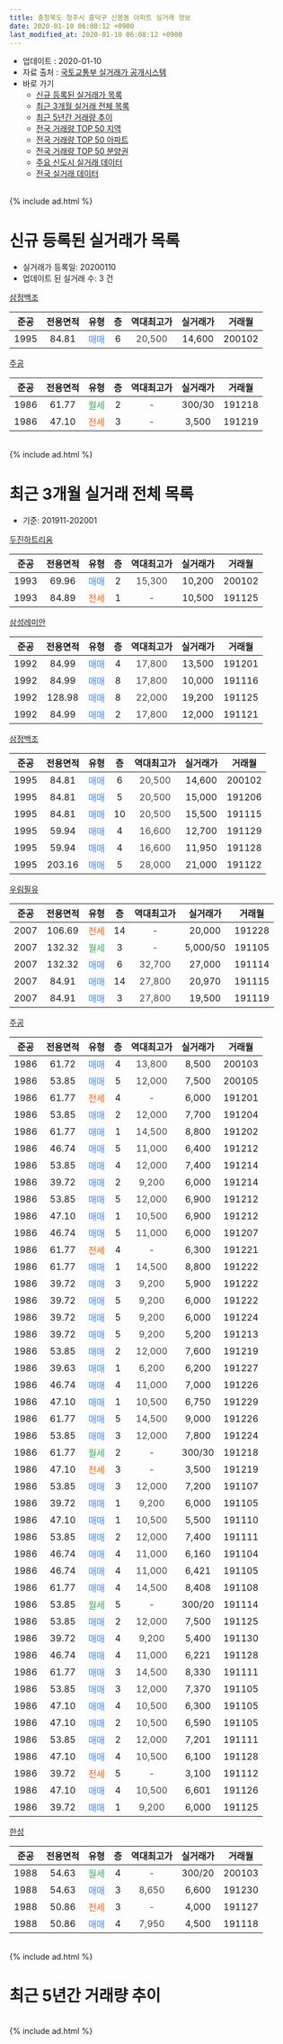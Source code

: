 ```yaml
---
title: 충청북도 청주시 흥덕구 신봉동 아파트 실거래 정보
date: 2020-01-10 06:08:12 +0900
last_modified_at: 2020-01-10 06:08:12 +0900
---
```


* 업데이트 : 2020-01-10
* 자료 출처 : [국토교통부 실거래가 공개시스템](http://rt.molit.go.kr)
* 바로 가기
    * [신규 등록된 실거래가 목록](#신규-등록된-실거래가-목록)
    * [최근 3개월 실거래 전체 목록](#최근-3개월-실거래-전체-목록)
    * [최근 5년간 거래량 추이](#최근-5년간-거래량-추이)
    * [전국 거래량 TOP 50 지역](https://inasie.github.io/apt-trade-info/최근-3개월-전국에서-가장-거래가-많이-발생한-지역)
    * [전국 거래량 TOP 50 아파트](https://inasie.github.io/apt-trade-info/최근-3개월-전국에서-가장-거래가-많이-발생한-아파트)
    * [전국 거래량 TOP 50 분양권](https://inasie.github.io/apt-trade-info/최근-3개월-전국에서-가장-거래가-많이-발생한-분양권)
    * [주요 신도시 실거래 데이터](https://inasie.github.io/apt-trade-info/주요-신도시)
    * [전국 실거래 데이터](https://inasie.github.io/apt-trade-info/전국)
<br>
{% include ad.html %}
<br>

# 신규 등록된 실거래가 목록
* 실거래가 등록일: 20200110
* 업데이트 된 실거래 수: 3 건


[삼정백조](https://search.naver.com/search.naver?query=%EC%B6%A9%EC%B2%AD%EB%B6%81%EB%8F%84+%EC%B2%AD%EC%A3%BC%EC%8B%9C+%ED%9D%A5%EB%8D%95%EA%B5%AC+%EC%8B%A0%EB%B4%89%EB%8F%99+%EC%82%BC%EC%A0%95%EB%B0%B1%EC%A1%B0)

|준공|전용면적|유형|층|역대최고가|실거래가|거래월|
|:---:|:---:|:---:|:---:|:---:|:---:|:---:|
|1995|84.81|<span style="color:#4285f3">매매</span>|6|<span style="color:#444444">20,500</span>|14,600|200102|

[주공](https://search.naver.com/search.naver?query=%EC%B6%A9%EC%B2%AD%EB%B6%81%EB%8F%84+%EC%B2%AD%EC%A3%BC%EC%8B%9C+%ED%9D%A5%EB%8D%95%EA%B5%AC+%EC%8B%A0%EB%B4%89%EB%8F%99+%EC%A3%BC%EA%B3%B5)

|준공|전용면적|유형|층|역대최고가|실거래가|거래월|
|:---:|:---:|:---:|:---:|:---:|:---:|:---:|
|1986|61.77|<span style="color:#34a853">월세</span>|2|<span style="color:#444444">-</span>|300/30|191218|
|1986|47.10|<span style="color:#ff5a00">전세</span>|3|<span style="color:#444444">-</span>|3,500|191219|


<br>
{% include ad.html %}
<br>

# 최근 3개월 실거래 전체 목록
* 기준: 201911-202001


[두진하트리움](https://search.naver.com/search.naver?query=%EC%B6%A9%EC%B2%AD%EB%B6%81%EB%8F%84+%EC%B2%AD%EC%A3%BC%EC%8B%9C+%ED%9D%A5%EB%8D%95%EA%B5%AC+%EC%8B%A0%EB%B4%89%EB%8F%99+%EB%91%90%EC%A7%84%ED%95%98%ED%8A%B8%EB%A6%AC%EC%9B%80)

|준공|전용면적|유형|층|역대최고가|실거래가|거래월|
|:---:|:---:|:---:|:---:|:---:|:---:|:---:|
|1993|69.96|<span style="color:#4285f3">매매</span>|2|<span style="color:#444444">15,300</span>|10,200|200102|
|1993|84.89|<span style="color:#ff5a00">전세</span>|1|<span style="color:#444444">-</span>|10,500|191125|

[삼성레미안](https://search.naver.com/search.naver?query=%EC%B6%A9%EC%B2%AD%EB%B6%81%EB%8F%84+%EC%B2%AD%EC%A3%BC%EC%8B%9C+%ED%9D%A5%EB%8D%95%EA%B5%AC+%EC%8B%A0%EB%B4%89%EB%8F%99+%EC%82%BC%EC%84%B1%EB%A0%88%EB%AF%B8%EC%95%88)

|준공|전용면적|유형|층|역대최고가|실거래가|거래월|
|:---:|:---:|:---:|:---:|:---:|:---:|:---:|
|1992|84.99|<span style="color:#4285f3">매매</span>|4|<span style="color:#444444">17,800</span>|13,500|191201|
|1992|84.99|<span style="color:#4285f3">매매</span>|8|<span style="color:#444444">17,800</span>|10,000|191116|
|1992|128.98|<span style="color:#4285f3">매매</span>|8|<span style="color:#444444">22,000</span>|19,200|191125|
|1992|84.99|<span style="color:#4285f3">매매</span>|2|<span style="color:#444444">17,800</span>|12,000|191121|

[삼정백조](https://search.naver.com/search.naver?query=%EC%B6%A9%EC%B2%AD%EB%B6%81%EB%8F%84+%EC%B2%AD%EC%A3%BC%EC%8B%9C+%ED%9D%A5%EB%8D%95%EA%B5%AC+%EC%8B%A0%EB%B4%89%EB%8F%99+%EC%82%BC%EC%A0%95%EB%B0%B1%EC%A1%B0)

|준공|전용면적|유형|층|역대최고가|실거래가|거래월|
|:---:|:---:|:---:|:---:|:---:|:---:|:---:|
|1995|84.81|<span style="color:#4285f3">매매</span>|6|<span style="color:#444444">20,500</span>|14,600|200102|
|1995|84.81|<span style="color:#4285f3">매매</span>|5|<span style="color:#444444">20,500</span>|15,000|191206|
|1995|84.81|<span style="color:#4285f3">매매</span>|10|<span style="color:#444444">20,500</span>|15,500|191115|
|1995|59.94|<span style="color:#4285f3">매매</span>|4|<span style="color:#444444">16,600</span>|12,700|191129|
|1995|59.94|<span style="color:#4285f3">매매</span>|4|<span style="color:#444444">16,600</span>|11,950|191128|
|1995|203.16|<span style="color:#4285f3">매매</span>|5|<span style="color:#444444">28,000</span>|21,000|191122|

[우림필유](https://search.naver.com/search.naver?query=%EC%B6%A9%EC%B2%AD%EB%B6%81%EB%8F%84+%EC%B2%AD%EC%A3%BC%EC%8B%9C+%ED%9D%A5%EB%8D%95%EA%B5%AC+%EC%8B%A0%EB%B4%89%EB%8F%99+%EC%9A%B0%EB%A6%BC%ED%95%84%EC%9C%A0)

|준공|전용면적|유형|층|역대최고가|실거래가|거래월|
|:---:|:---:|:---:|:---:|:---:|:---:|:---:|
|2007|106.69|<span style="color:#ff5a00">전세</span>|14|<span style="color:#444444">-</span>|20,000|191228|
|2007|132.32|<span style="color:#34a853">월세</span>|3|<span style="color:#444444">-</span>|5,000/50|191105|
|2007|132.32|<span style="color:#4285f3">매매</span>|6|<span style="color:#444444">32,700</span>|27,000|191114|
|2007|84.91|<span style="color:#4285f3">매매</span>|14|<span style="color:#444444">27,800</span>|20,970|191115|
|2007|84.91|<span style="color:#4285f3">매매</span>|3|<span style="color:#444444">27,800</span>|19,500|191119|

[주공](https://search.naver.com/search.naver?query=%EC%B6%A9%EC%B2%AD%EB%B6%81%EB%8F%84+%EC%B2%AD%EC%A3%BC%EC%8B%9C+%ED%9D%A5%EB%8D%95%EA%B5%AC+%EC%8B%A0%EB%B4%89%EB%8F%99+%EC%A3%BC%EA%B3%B5)

|준공|전용면적|유형|층|역대최고가|실거래가|거래월|
|:---:|:---:|:---:|:---:|:---:|:---:|:---:|
|1986|61.72|<span style="color:#4285f3">매매</span>|4|<span style="color:#444444">13,800</span>|8,500|200103|
|1986|53.85|<span style="color:#4285f3">매매</span>|5|<span style="color:#444444">12,000</span>|7,500|200105|
|1986|61.77|<span style="color:#ff5a00">전세</span>|4|<span style="color:#444444">-</span>|6,000|191201|
|1986|53.85|<span style="color:#4285f3">매매</span>|2|<span style="color:#444444">12,000</span>|7,700|191204|
|1986|61.77|<span style="color:#4285f3">매매</span>|1|<span style="color:#444444">14,500</span>|8,800|191202|
|1986|46.74|<span style="color:#4285f3">매매</span>|5|<span style="color:#444444">11,000</span>|6,400|191212|
|1986|53.85|<span style="color:#4285f3">매매</span>|4|<span style="color:#444444">12,000</span>|7,400|191214|
|1986|39.72|<span style="color:#4285f3">매매</span>|2|<span style="color:#444444">9,200</span>|6,000|191214|
|1986|53.85|<span style="color:#4285f3">매매</span>|5|<span style="color:#444444">12,000</span>|6,900|191212|
|1986|47.10|<span style="color:#4285f3">매매</span>|1|<span style="color:#444444">10,500</span>|6,900|191212|
|1986|46.74|<span style="color:#4285f3">매매</span>|5|<span style="color:#444444">11,000</span>|6,000|191207|
|1986|61.77|<span style="color:#ff5a00">전세</span>|4|<span style="color:#444444">-</span>|6,300|191221|
|1986|61.77|<span style="color:#4285f3">매매</span>|1|<span style="color:#444444">14,500</span>|8,800|191222|
|1986|39.72|<span style="color:#4285f3">매매</span>|3|<span style="color:#444444">9,200</span>|5,900|191222|
|1986|39.72|<span style="color:#4285f3">매매</span>|5|<span style="color:#444444">9,200</span>|6,000|191222|
|1986|39.72|<span style="color:#4285f3">매매</span>|5|<span style="color:#444444">9,200</span>|6,000|191224|
|1986|39.72|<span style="color:#4285f3">매매</span>|5|<span style="color:#444444">9,200</span>|5,200|191213|
|1986|53.85|<span style="color:#4285f3">매매</span>|2|<span style="color:#444444">12,000</span>|7,600|191219|
|1986|39.63|<span style="color:#4285f3">매매</span>|1|<span style="color:#444444">6,200</span>|6,200|191227|
|1986|46.74|<span style="color:#4285f3">매매</span>|4|<span style="color:#444444">11,000</span>|7,000|191226|
|1986|47.10|<span style="color:#4285f3">매매</span>|1|<span style="color:#444444">10,500</span>|6,750|191229|
|1986|61.77|<span style="color:#4285f3">매매</span>|5|<span style="color:#444444">14,500</span>|9,000|191226|
|1986|53.85|<span style="color:#4285f3">매매</span>|3|<span style="color:#444444">12,000</span>|7,800|191224|
|1986|61.77|<span style="color:#34a853">월세</span>|2|<span style="color:#444444">-</span>|300/30|191218|
|1986|47.10|<span style="color:#ff5a00">전세</span>|3|<span style="color:#444444">-</span>|3,500|191219|
|1986|53.85|<span style="color:#4285f3">매매</span>|3|<span style="color:#444444">12,000</span>|7,200|191107|
|1986|39.72|<span style="color:#4285f3">매매</span>|1|<span style="color:#444444">9,200</span>|6,000|191105|
|1986|47.10|<span style="color:#4285f3">매매</span>|1|<span style="color:#444444">10,500</span>|5,500|191110|
|1986|53.85|<span style="color:#4285f3">매매</span>|2|<span style="color:#444444">12,000</span>|7,400|191111|
|1986|46.74|<span style="color:#4285f3">매매</span>|4|<span style="color:#444444">11,000</span>|6,160|191104|
|1986|46.74|<span style="color:#4285f3">매매</span>|4|<span style="color:#444444">11,000</span>|6,421|191105|
|1986|61.77|<span style="color:#4285f3">매매</span>|4|<span style="color:#444444">14,500</span>|8,408|191108|
|1986|53.85|<span style="color:#34a853">월세</span>|5|<span style="color:#444444">-</span>|300/20|191114|
|1986|53.85|<span style="color:#4285f3">매매</span>|2|<span style="color:#444444">12,000</span>|7,500|191125|
|1986|39.72|<span style="color:#4285f3">매매</span>|4|<span style="color:#444444">9,200</span>|5,400|191130|
|1986|46.74|<span style="color:#4285f3">매매</span>|4|<span style="color:#444444">11,000</span>|6,221|191128|
|1986|61.77|<span style="color:#4285f3">매매</span>|3|<span style="color:#444444">14,500</span>|8,330|191111|
|1986|53.85|<span style="color:#4285f3">매매</span>|3|<span style="color:#444444">12,000</span>|7,370|191105|
|1986|47.10|<span style="color:#4285f3">매매</span>|4|<span style="color:#444444">10,500</span>|6,300|191105|
|1986|47.10|<span style="color:#4285f3">매매</span>|2|<span style="color:#444444">10,500</span>|6,590|191105|
|1986|53.85|<span style="color:#4285f3">매매</span>|2|<span style="color:#444444">12,000</span>|7,201|191111|
|1986|47.10|<span style="color:#4285f3">매매</span>|4|<span style="color:#444444">10,500</span>|6,100|191128|
|1986|39.72|<span style="color:#ff5a00">전세</span>|5|<span style="color:#444444">-</span>|3,100|191112|
|1986|47.10|<span style="color:#4285f3">매매</span>|4|<span style="color:#444444">10,500</span>|6,601|191126|
|1986|39.72|<span style="color:#4285f3">매매</span>|1|<span style="color:#444444">9,200</span>|6,000|191125|


<script async src="//pagead2.googlesyndication.com/pagead/js/adsbygoogle.js"></script>
<!-- 기본 -->
<ins class="adsbygoogle"
     style="display:block"
     data-ad-client="ca-pub-2446590836940007"
     data-ad-slot="1659523306"
     data-ad-format="auto"
     data-full-width-responsive="true"></ins>
<script>
(adsbygoogle = window.adsbygoogle || []).push({});
</script>


[한성](https://search.naver.com/search.naver?query=%EC%B6%A9%EC%B2%AD%EB%B6%81%EB%8F%84+%EC%B2%AD%EC%A3%BC%EC%8B%9C+%ED%9D%A5%EB%8D%95%EA%B5%AC+%EC%8B%A0%EB%B4%89%EB%8F%99+%ED%95%9C%EC%84%B1)

|준공|전용면적|유형|층|역대최고가|실거래가|거래월|
|:---:|:---:|:---:|:---:|:---:|:---:|:---:|
|1988|54.63|<span style="color:#34a853">월세</span>|4|<span style="color:#444444">-</span>|300/20|200103|
|1988|54.63|<span style="color:#4285f3">매매</span>|3|<span style="color:#444444">8,650</span>|6,600|191230|
|1988|50.86|<span style="color:#ff5a00">전세</span>|3|<span style="color:#444444">-</span>|4,000|191127|
|1988|50.86|<span style="color:#4285f3">매매</span>|4|<span style="color:#444444">7,950</span>|4,500|191118|


<br>
{% include ad.html %}
<br>

# 최근 5년간 거래량 추이


<div style="width:100%;">
    <canvas id="deal_progress" height="200"></canvas>
</div>

<script>
new Chart(document.getElementById("deal_progress"), {
    type: 'line',
    data: {
        labels: ['201501','201502','201503','201504','201505','201506','201507','201508','201509','201510','201511','201512','201601','201602','201603','201604','201605','201606','201607','201608','201609','201610','201611','201612','201701','201702','201703','201704','201705','201706','201707','201708','201709','201710','201711','201712','201801','201802','201803','201804','201805','201806','201807','201808','201809','201810','201811','201812','201901','201902','201903','201904','201905','201906','201907','201908','201909','201910','201911','201912','202001'],
        datasets: [{
            label: '매매',
            pointRadius: 1,
            data: [22, 21, 19, 23, 20, 26, 17, 22, 17, 16, 14, 8, 15, 12, 18, 11, 12, 25, 15, 12, 12, 16, 13, 4, 7, 8, 13, 9, 13, 8, 7, 8, 16, 6, 6, 8, 14, 11, 17, 20, 9, 6, 12, 7, 5, 11, 16, 6, 6, 6, 12, 10, 10, 8, 6, 10, 13, 16, 29, 22, 4],
            borderColor: "rgba(255, 201, 14, 1)",
            backgroundColor: "rgba(255, 201, 14, 0.5)",
            fill: false,
            lineTension: 0
        },{
            label: '전월세',
            pointRadius: 1,
            data: [10, 9, 16, 10, 6, 12, 13, 10, 8, 18, 16, 6, 6, 10, 12, 10, 11, 9, 7, 5, 6, 7, 5, 3, 7, 10, 11, 12, 6, 6, 8, 6, 6, 3, 7, 4, 6, 4, 9, 7, 4, 7, 4, 3, 8, 6, 11, 10, 14, 10, 17, 8, 5, 4, 4, 4, 9, 8, 5, 5, 1],
            borderColor: "rgba(0, 141, 185, 1)",
            backgroundColor: "rgba(0, 141, 185, 0.5)",
            fill: false,
            lineTension: 0
        }
        ]
    },
    options: {
        responsive: true,
        title: {
            display: false
        },
        tooltips: {
            mode: 'index',
            intersect: false
        },
        hover: {
            mode: 'nearest',
            intersect: true
        },
        scales: {
            xAxes: [{
                display: true,
                scaleLabel: {
                    display: true,
                    labelString: '년/월'
                }
            }],
            yAxes: [{
                display: true,
                ticks: {
                    suggestedMin: 0,
                },
                scaleLabel: {
                    display: true,
                    labelString: '실거래 수'
                }
            }]
        }
    }
});

</script>


<br>
{% include ad.html %}
<br>

